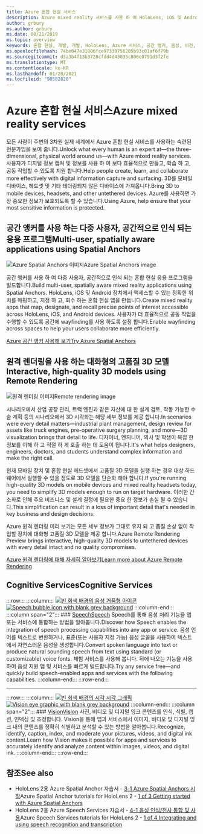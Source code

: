 ```yaml
---
title: Azure 혼합 현실 서비스
description: Azure mixed reality 서비스를 사용 하 여 HoloLens, iOS 및 Android 장치에서 액세스할 수 있는 3D, 다중 사용자 및 공간적으로 인식 되는 응용 프로그램을 만듭니다.
author: grbury
ms.author: grbury
ms.date: 08/21/2019
ms.topic: overview
keywords: 혼합 현실, 개발, 개발, HoloLens, Azure 서비스, 공간 앵커, 음성, 비전, 원격 렌더링
ms.openlocfilehash: 74be047e31806fce97339756205b93c01af6f79b
ms.sourcegitcommit: d3a3b4f13b3728cfdd4d43035c806c0791d3f2fe
ms.translationtype: MT
ms.contentlocale: ko-KR
ms.lasthandoff: 01/20/2021
ms.locfileid: "98582820"
---
```

# <a name="azure-mixed-reality-services"></a><span data-ttu-id="85751-104">Azure 혼합 현실 서비스</span><span class="sxs-lookup"><span data-stu-id="85751-104">Azure mixed reality services</span></span>
<span data-ttu-id="85751-105">모든 사람이 주변의 3차원 실제 세계에서 Azure 혼합 현실 서비스를 사용하는 숙련된 전문가임을 보여 줍니다.</span><span class="sxs-lookup"><span data-stu-id="85751-105">Unlock what every human is an expert at—the three-dimensional, physical world around us—with Azure mixed reality services.</span></span> <span data-ttu-id="85751-106">사용자가 디지털 정보 캡처 및 정보를 사용 하 여 보다 효율적으로 만들고, 학습 하 고, 공동 작업할 수 있도록 지원 합니다.</span><span class="sxs-lookup"><span data-stu-id="85751-106">Help people create, learn, and collaborate more effectively with digital information capture and surfacing.</span></span> <span data-ttu-id="85751-107">3D를 모바일 디바이스, 헤드셋 및 기타 테더링되지 않은 디바이스에 가져옵니다.</span><span class="sxs-lookup"><span data-stu-id="85751-107">Bring 3D to mobile devices, headsets, and other untethered devices.</span></span> <span data-ttu-id="85751-108">Azure를 사용하면 가장 중요한 정보가 보호되도록 할 수 있습니다.</span><span class="sxs-lookup"><span data-stu-id="85751-108">Using Azure, help ensure that your most sensitive information is protected.</span></span>

## <a name="multi-user-spatially-aware-applications-using-spatial-anchors"></a><span data-ttu-id="85751-109">공간 앵커를 사용 하는 다중 사용자, 공간적으로 인식 되는 응용 프로그램</span><span class="sxs-lookup"><span data-stu-id="85751-109">Multi-user, spatially aware applications using Spatial Anchors</span></span>

![ <span data-ttu-id="85751-110">Azure Spatial Anchors 이미지</span><span class="sxs-lookup"><span data-stu-id="85751-110">Azure Spatial Anchors image</span></span>](../design/images/AzureSpatialAnchors.jpg)

<span data-ttu-id="85751-111">공간 앵커를 사용 하 여 다중 사용자, 공간적으로 인식 되는 혼합 현실 응용 프로그램을 빌드합니다.</span><span class="sxs-lookup"><span data-stu-id="85751-111">Build multi-user, spatially aware mixed reality applications using Spatial Anchors.</span></span> <span data-ttu-id="85751-112">HoloLens, iOS 및 Android 장치에서 액세스할 수 있는 정확한 위치를 매핑하고, 지정 하 고, 회수 하는 혼합 현실 앱을 만듭니다.</span><span class="sxs-lookup"><span data-stu-id="85751-112">Create mixed reality apps that map, designate, and recall precise points of interest accessible across HoloLens, iOS, and Android devices.</span></span> <span data-ttu-id="85751-113">사용자가 더 효율적으로 공동 작업을 수행할 수 있도록 공간에 wayfinding를 사용 하도록 설정 합니다.</span><span class="sxs-lookup"><span data-stu-id="85751-113">Enable wayfinding across spaces to help your users collaborate more efficiently.</span></span>

[<span data-ttu-id="85751-114">Azure 공간 앵커 사용해 보기</span><span class="sxs-lookup"><span data-stu-id="85751-114">Try Azure Spatial Anchors</span></span>](/azure/spatial-anchors)


## <a name="interactive-high-quality-3d-models-using-remote-rendering"></a><span data-ttu-id="85751-115">원격 렌더링을 사용 하는 대화형의 고품질 3D 모델</span><span class="sxs-lookup"><span data-stu-id="85751-115">Interactive, high-quality 3D models using Remote Rendering</span></span>

![ <span data-ttu-id="85751-116">원격 렌더링 이미지</span><span class="sxs-lookup"><span data-stu-id="85751-116">Remote rendering image</span></span>](../design/images/RemoteRendering.jpg)

<span data-ttu-id="85751-117">시나리오에서 산업 공장 관리, 트럭 엔진과 같은 자산에 대 한 설계 검토, 작동 가능한 수술 계획 등의 시나리오에서 3D 시각화는 해당 세부 정보를 제공 합니다.</span><span class="sxs-lookup"><span data-stu-id="85751-117">In scenarios were every detail matters—industrial plant management, design review for assets like truck engines, pre-operative surgery planning, and more—3D visualization brings that detail to life.</span></span> <span data-ttu-id="85751-118">디자이너, 엔지니어, 의사 및 학생이 복잡 한 정보를 이해 하 고 적절 하 게 호출 하는 데 도움이 됩니다.</span><span class="sxs-lookup"><span data-stu-id="85751-118">It's what helps designers, engineers, doctors, and students understand complex information and make the right call.</span></span>

<span data-ttu-id="85751-119">현재 모바일 장치 및 혼합 현실 헤드셋에서 고품질 3D 모델을 실행 하는 경우 대상 하드웨어에서 실행할 수 있을 정도로 3D 모델을 단순화 해야 합니다.</span><span class="sxs-lookup"><span data-stu-id="85751-119">If you're running high-quality 3D models on mobile devices and mixed reality headsets today, you need to simplify 3D models enough to run on target hardware.</span></span> <span data-ttu-id="85751-120">이러한 간소화로 인해 주요 비즈니스 및 설계 결정에 필요한 중요 한 정보가 손실 될 수 있습니다.</span><span class="sxs-lookup"><span data-stu-id="85751-120">This simplification can result in a loss of important detail that's needed in key business and design decisions.</span></span>

<span data-ttu-id="85751-121">Azure 원격 렌더링 미리 보기는 모든 세부 정보가 그대로 유지 되 고 품질 손상 없이 작업할 장치에 대화형 고품질 3D 모델을 제공 합니다.</span><span class="sxs-lookup"><span data-stu-id="85751-121">Azure Remote Rendering Preview brings interactive, high-quality 3D models to untethered devices with every detail intact and no quality compromises.</span></span>

[<span data-ttu-id="85751-122">Azure 원격 렌더링에 대해 자세히 알아보기</span><span class="sxs-lookup"><span data-stu-id="85751-122">Learn more about Azure Remote Rendering</span></span>](https://azure.microsoft.com/services/remote-rendering)

## <a name="cognitive-services"></a><span data-ttu-id="85751-123">Cognitive Services</span><span class="sxs-lookup"><span data-stu-id="85751-123">Cognitive Services</span></span>

:::row:::
    :::column:::
       <span data-ttu-id="85751-124">[![빈 회색 배경의 음성 거품형 아이콘](images/speech.jpg)](/azure/cognitive-services/speech-service/)</span><span class="sxs-lookup"><span data-stu-id="85751-124">[![Speech bubble icon with blank grey background](images/speech.jpg)](/azure/cognitive-services/speech-service/)</span></span>
    :::column-end:::
    :::column span="2":::
        ### <a name="speech"></a>[<span data-ttu-id="85751-125">Speech</span><span class="sxs-lookup"><span data-stu-id="85751-125">Speech</span></span>](/azure/cognitive-services/speech-service/)
        <span data-ttu-id="85751-126">Speech를 통해 음성 처리 기능을 앱 또는 서비스에 통합하는 방법을 알아봅니다.</span><span class="sxs-lookup"><span data-stu-id="85751-126">Discover how Speech enables the integration of speech processing capabilities into any app or service.</span></span> <span data-ttu-id="85751-127">음성 언어를 텍스트로 변환하거나, 표준(또는 사용자 지정 가능) 음성 글꼴을 사용하여 텍스트에서 자연스러운 음성을 생성합니다.</span><span class="sxs-lookup"><span data-stu-id="85751-127">Convert spoken language into text or produce natural sounding speech from text using standard (or customizable) voice fonts.</span></span> <span data-ttu-id="85751-128">체험 서비스를 사용해 봅니다. 뒤에 나오는 기능을 사용하여 음성 지원 앱 및 서비스를 빠르게 빌드합니다.</span><span class="sxs-lookup"><span data-stu-id="85751-128">Try any service free—and quickly build speech-enabled apps and services with the following capabilities.</span></span>
    :::column-end:::
:::row-end:::

---

:::row:::
    :::column:::
       <span data-ttu-id="85751-129">[![빈 회색 배경의 시각 시각 그래픽](images/vision.jpg)](/azure/cognitive-services/computer-vision/)</span><span class="sxs-lookup"><span data-stu-id="85751-129">[![Vision eye graphic with blank grey background](images/vision.jpg)](/azure/cognitive-services/computer-vision/)</span></span>
    :::column-end:::
    :::column span="2":::
        ### <a name="vision"></a>[<span data-ttu-id="85751-130">Vision</span><span class="sxs-lookup"><span data-stu-id="85751-130">Vision</span></span>](/azure/cognitive-services/computer-vision/)
        <span data-ttu-id="85751-131">사진, 비디오 및 디지털 잉크 콘텐츠를 인식, 식별, 캡션, 인덱싱 및 조정합니다. Vision을 통해 앱과 서비스에서 이미지, 비디오 및 디지털 잉크 내의 콘텐츠를 정확히 식별하고 분석할 수 있는 방법을 알아봅니다.</span><span class="sxs-lookup"><span data-stu-id="85751-131">Recognize, identify, caption, index, and moderate your pictures, videos, and digital ink content.Learn how Vision makes it possible for apps and services to accurately identify and analyze content within images, videos, and digital ink.</span></span>
    :::column-end:::
:::row-end:::


## <a name="see-also"></a><span data-ttu-id="85751-132">참조</span><span class="sxs-lookup"><span data-stu-id="85751-132">See also</span></span>

* <span data-ttu-id="85751-133">HoloLens 2용 Azure Spatial Anchor 자습서 - [3-1 Azure Spatial Anchors 시작](../develop/unity/tutorials/mr-learning-asa-02.md)</span><span class="sxs-lookup"><span data-stu-id="85751-133">Azure Spatial Anchor tutorials for HoloLens 2 - [1 of 3 Getting started with Azure Spatial Anchors](../develop/unity/tutorials/mr-learning-asa-02.md)</span></span>
* <span data-ttu-id="85751-134">HoloLens 2용 Azure Speech Services 자습서 - [4-1 음성 인식/전사 통합 및 사용](../develop/unity/tutorials/mrlearning-speechSDK-ch1.md)</span><span class="sxs-lookup"><span data-stu-id="85751-134">Azure Speech Services tutorials for HoloLens 2 - [1 of 4 Integrating and using speech recognition and transcription](../develop/unity/tutorials/mrlearning-speechSDK-ch1.md)</span></span>